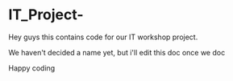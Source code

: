 # IT_Project-

Hey guys this contains code for our IT workshop project.

We haven't decided a name yet, but i'll edit this doc once we doc

Happy coding